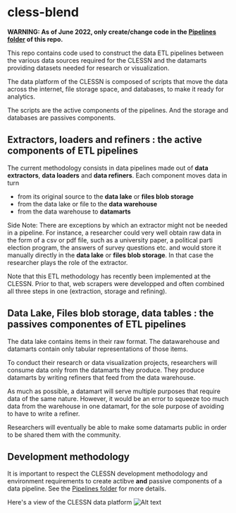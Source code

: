 # cless-blend

**WARNING: As of June 2022, only create/change code in the [Pipelines folder](https://github.com/clessn/clessn-blend/tree/main/Pipelines) of this repo.**

This repo contains code used to construct the data ETL pipelines between the various data sources required for the CLESSN and the datamarts providing datasets needed for research or visualization.

The data platform of the CLESSN is composed of scripts that move the data across the internet, file storage space, and databases, to make it ready for analytics.

The scripts are the active components of the pipelines.  And the storage and databases are passives components.

## Extractors, loaders and refiners : the active components of ETL pipelines

The current methodology consists in data pipelines made out of **data extractors**, **data loaders** and **data refiners**.  Each component moves data in turn 
* from its original source to the **data lake** or **files blob storage**
* from the data lake or file  to the **data warehouse**
* from the data warehouse to **datamarts**

Side Note: There are exceptions by which an extractor might not be needed in a pipeline.  For instance, a researcher could very well obtain raw data in the form of a csv or pdf file, such as a university paper, a political parti election program, the answers of survey questions etc. and would store it manually directly in the **data lake** or **files blob storage**.  In that case the researcher plays the role of the extractor.

Note that this ETL methodology has recently been implemented at the CLESSN.  Prior to that, web scrapers were developped and often combined all three steps in one (extraction, storage and refining).

## Data Lake, Files blob storage, data tables : the passives componentes of ETL pipelines
The data lake contains items in their raw format.  The datawarehouse and datamarts contain only tabular representations of those items.

To conduct their research or data visualization projects, researchers will consume data only from the datamarts they produce.  They produce datamarts by writing refiners that feed from the data warehouse.

As much as possible, a datamart will serve multiple purposes that require data of the same nature.  However, it would be an error to squeeze too much data from the warehouse in one datamart, for the sole purpose of avoiding to have to write a refiner.

Researchers will eventually be able to make some datamarts public in order to be shared them with the community.

## Development methodology
It is important to respect the CLESSN development methodology and environment requirements to create actibve **and** passive components of a data pipeline. See the [Pipelines folder](https://github.com/clessn/clessn-blend/tree/main/Pipelines) for more details.

Here's a view of the CLESSN data platform
![Alt text](https://github.com/clessn/diagrams/blob/master/infra/data_platform_clessn.drawio.png)

